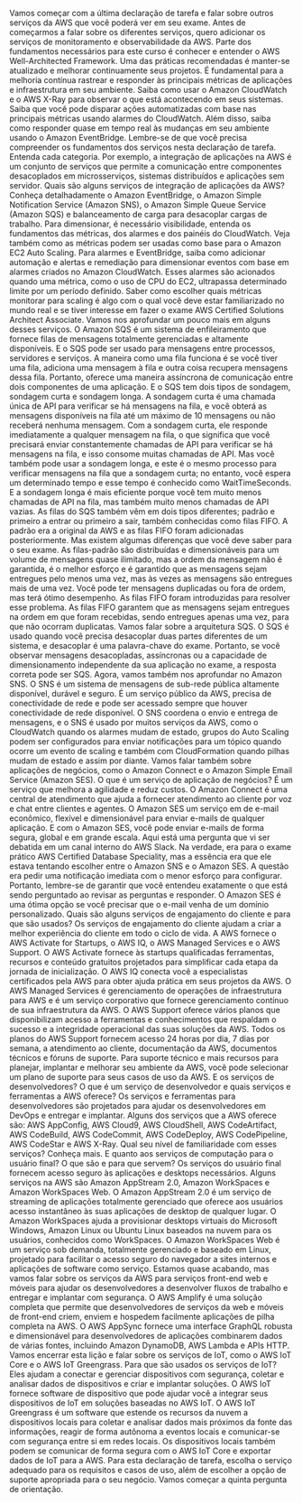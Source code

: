 Vamos começar com a última declaração de tarefa e falar sobre outros serviços da AWS que você poderá ver em seu exame. Antes de começarmos a falar sobre os diferentes serviços, quero adicionar os serviços de monitoramento e observabilidade da AWS. Parte dos fundamentos necessários para este curso é conhecer e entender o AWS Well-Architected Framework. Uma das práticas recomendadas é manter-se atualizado e melhorar continuamente seus projetos. É fundamental para a melhoria contínua rastrear e responder às principais métricas de aplicações e infraestrutura em seu ambiente. Saiba como usar o Amazon CloudWatch e o AWS X-Ray para observar o que está acontecendo em seus sistemas. Saiba que você pode disparar ações automatizadas com base nas principais métricas usando alarmes do CloudWatch. Além disso, saiba como responder quase em tempo real às mudanças em seu ambiente usando o Amazon EventBridge. Lembre-se de que você precisa compreender os fundamentos dos serviços nesta declaração de tarefa. Entenda cada categoria. Por exemplo, a integração de aplicações na AWS é um conjunto de serviços que permite a comunicação entre componentes desacoplados em microsserviços, sistemas distribuídos e aplicações sem servidor. Quais são alguns serviços de integração de aplicações da AWS? Conheça detalhadamente o Amazon EventBridge, o Amazon Simple Notification Service (Amazon SNS), o Amazon Simple Queue Service (Amazon SQS) e balanceamento de carga para desacoplar cargas de trabalho. Para dimensionar, é necessário visibilidade, entenda os fundamentos das métricas, dos alarmes e dos painéis do CloudWatch. Veja também como as métricas podem ser usadas como base para o Amazon EC2 Auto Scaling. Para alarmes e EventBridge, saiba como adicionar automação e alertas e remediação para dimensionar eventos com base em alarmes criados no Amazon CloudWatch. Esses alarmes são acionados quando uma métrica, como o uso de CPU do EC2, ultrapassa determinado limite por um período definido. Saber como escolher quais métricas monitorar para scaling é algo com o qual você deve estar familiarizado no mundo real e se tiver interesse em fazer o exame AWS Certified Solutions Architect Associate. Vamos nos aprofundar um pouco mais em alguns desses serviços. O Amazon SQS é um sistema de enfileiramento que fornece filas de mensagens totalmente gerenciadas e altamente disponíveis. E o SQS pode ser usado para mensagens entre processos, servidores e serviços. A maneira como uma fila funciona é se você tiver uma fila, adiciona uma mensagem à fila e outra coisa recupera mensagens dessa fila. Portanto, oferece uma maneira assíncrona de comunicação entre dois componentes de uma aplicação. E o SQS tem dois tipos de sondagem, sondagem curta e sondagem longa. A sondagem curta é uma chamada única de API para verificar se há mensagens na fila, e você obterá as mensagens disponíveis na fila até um máximo de 10 mensagens ou não receberá nenhuma mensagem. Com a sondagem curta, ele responde imediatamente a qualquer mensagem na fila, o que significa que você precisará enviar constantemente chamadas de API para verificar se há mensagens na fila, e isso consome muitas chamadas de API. Mas você também pode usar a sondagem longa, e este é o mesmo processo para verificar mensagens na fila que a sondagem curta; no entanto, você espera um determinado tempo e esse tempo é conhecido como WaitTimeSeconds. E a sondagem longa é mais eficiente porque você tem muito menos chamadas de API na fila, mas também muito menos chamadas de API vazias. As filas do SQS também vêm em dois tipos diferentes; padrão e primeiro a entrar ou primeiro a sair, também conhecidas como filas FIFO. A padrão era a original da AWS e as filas FIFO foram adicionadas posteriormente. Mas existem algumas diferenças que você deve saber para o seu exame. As filas-padrão são distribuídas e dimensionáveis para um volume de mensagens quase ilimitado, mas a ordem da mensagem não é garantida, é o melhor esforço e é garantido que as mensagens sejam entregues pelo menos uma vez, mas às vezes as mensagens são entregues mais de uma vez. Você pode ter mensagens duplicadas ou fora de ordem, mas terá ótimo desempenho. As filas FIFO foram introduzidas para resolver esse problema. As filas FIFO garantem que as mensagens sejam entregues na ordem em que foram recebidas, sendo entregues apenas uma vez, para que não ocorram duplicatas. Vamos falar sobre a arquitetura SQS. O SQS é usado quando você precisa desacoplar duas partes diferentes de um sistema, e desacoplar é uma palavra-chave do exame. Portanto, se você observar mensagens desacopladas, assíncronas ou a capacidade de dimensionamento independente da sua aplicação no exame, a resposta correta pode ser SQS. Agora, vamos também nos aprofundar no Amazon SNS. O SNS é um sistema de mensagens de sub-rede pública altamente disponível, durável e seguro. É um serviço público da AWS, precisa de conectividade de rede e pode ser acessado sempre que houver conectividade de rede disponível. O SNS coordena o envio e entrega de mensagens, e o SNS é usado por muitos serviços da AWS, como o CloudWatch quando os alarmes mudam de estado, grupos do Auto Scaling podem ser configurados para enviar notificações para um tópico quando ocorre um evento de scaling e também com CloudFormation quando pilhas mudam de estado e assim por diante. Vamos falar também sobre aplicações de negócios, como o Amazon Connect e o Amazon Simple Email Service (Amazon SES). O que é um serviço de aplicação de negócios? É um serviço que melhora a agilidade e reduz custos. O Amazon Connect é uma central de atendimento que ajuda a fornecer atendimento ao cliente por voz e chat entre clientes e agentes. O Amazon SES um serviço em de e-mail econômico, flexível e dimensionável para enviar e-mails de qualquer aplicação. E com o Amazon SES, você pode enviar e-mails de forma segura, global e em grande escala. Aqui está uma pergunta que vi ser debatida em um canal interno do AWS Slack. Na verdade, era para o exame prático AWS Certified Database Speciality, mas a essência era que ele estava tentando escolher entre o Amazon SNS e o Amazon SES. A questão era pedir uma notificação imediata com o menor esforço para configurar. Portanto, lembre-se de garantir que você entendeu exatamente o que está sendo perguntado ao revisar as perguntas e responder. O Amazon SES é uma ótima opção se você precisar que o e-mail venha de um domínio personalizado. Quais são alguns serviços de engajamento do cliente e para que são usados? Os serviços de engajamento do cliente ajudam a criar a melhor experiência do cliente em todo o ciclo de vida. A AWS fornece o AWS Activate for Startups, o AWS IQ, o AWS Managed Services e o AWS Support. O AWS Activate fornece às startups qualificadas ferramentas, recursos e conteúdo gratuitos projetados para simplificar cada etapa da jornada de inicialização. O AWS IQ conecta você a especialistas certificados pela AWS para obter ajuda prática em seus projetos da AWS. O AWS Managed Services é gerenciamento de operações de infraestrutura para AWS e é um serviço corporativo que fornece gerenciamento contínuo de sua infraestrutura da AWS. O AWS Support oferece vários planos que disponibilizam acesso a ferramentas e conhecimentos que respaldam o sucesso e a integridade operacional das suas soluções da AWS. Todos os planos do AWS Support fornecem acesso 24 horas por dia, 7 dias por semana, a atendimento ao cliente, documentação da AWS, documentos técnicos e fóruns de suporte. Para suporte técnico e mais recursos para planejar, implantar e melhorar seu ambiente da AWS, você pode selecionar um plano de suporte para seus casos de uso da AWS. E os serviços de desenvolvedores? O que é um serviço de desenvolvedor e quais serviços e ferramentas a AWS oferece? Os serviços e ferramentas para desenvolvedores são projetados para ajudar os desenvolvedores em DevOps e entregar e implantar. Alguns dos serviços que a AWS oferece são: AWS AppConfig, AWS Cloud9, AWS CloudShell, AWS CodeArtifact, AWS CodeBuild, AWS CodeCommit, AWS CodeDeploy, AWS CodePipeline, AWS CodeStar e AWS X-Ray. Qual seu nível de familiaridade com esses serviços? Conheça mais. E quanto aos serviços de computação para o usuário final? O que são e para que servem? Os serviços do usuário final fornecem acesso seguro às aplicações e desktops necessários. Alguns serviços na AWS são Amazon AppStream 2.0, Amazon WorkSpaces e Amazon WorkSpaces Web. O Amazon AppStream 2.0 é um serviço de streaming de aplicações totalmente gerenciado que oferece aos usuários acesso instantâneo às suas aplicações de desktop de qualquer lugar. O Amazon WorkSpaces ajuda a provisionar desktops virtuais do Microsoft Windows, Amazon Linux ou Ubuntu Linux baseados na nuvem para os usuários, conhecidos como WorkSpaces. O Amazon WorkSpaces Web é um serviço sob demanda, totalmente gerenciado e baseado em Linux, projetado para facilitar o acesso seguro do navegador a sites internos e aplicações de software como serviço. Estamos quase acabando, mas vamos falar sobre os serviços da AWS para serviços front-end web e móveis para ajudar os desenvolvedores a desenvolver fluxos de trabalho e entregar e implantar com segurança. O AWS Amplify é uma solução completa que permite que desenvolvedores de serviços da web e móveis de front-end criem, enviem e hospedem facilmente aplicações de pilha completa na AWS. O AWS AppSync fornece uma interface GraphQL robusta e dimensionável para desenvolvedores de aplicações combinarem dados de várias fontes, incluindo Amazon DynamoDB, AWS Lambda e APIs HTTP. Vamos encerrar esta lição e falar sobre os serviços de IoT, como o AWS IoT Core e o AWS IoT Greengrass. Para que são usados os serviços de IoT? Eles ajudam a conectar e gerenciar dispositivos com segurança, coletar e analisar dados de dispositivos e criar e implantar soluções. O AWS IoT fornece software de dispositivo que pode ajudar você a integrar seus dispositivos de IoT em soluções baseadas no AWS IoT. O AWS IoT Greengrass é um software que estende os recursos da nuvem a dispositivos locais para coletar e analisar dados mais próximos da fonte das informações, reagir de forma autônoma a eventos locais e comunicar-se com segurança entre si em redes locais. Os dispositivos locais também podem se comunicar de forma segura com o AWS IoT Core e exportar dados de IoT para a AWS. Para esta declaração de tarefa, escolha o serviço adequado para os requisitos e casos de uso, além de escolher a opção de suporte apropriada para o seu negócio. Vamos começar a quinta pergunta de orientação.